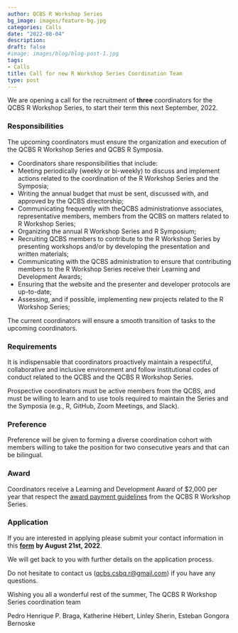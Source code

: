 ```yaml
---
author: QCBS R Workshop Series
bg_image: images/feature-bg.jpg
categories: Calls
date: "2022-08-04"
description: 
draft: false
#image: images/blog/blog-post-1.jpg
tags:
- Calls
title: Call for new R Workshop Series Coordination Team
type: post
---
```

 
We are opening a call for the recruitment of <b>three</b> coordinators for the QCBS R Workshop Series, to start their term this next September, 2022.
 
### Responsibilities
 
The upcoming coordinators must ensure the organization and execution of the QCBS R Workshop Series and QCBS R Symposia. 
 
+ Coordinators share responsibilities that include:
+ Meeting periodically (weekly or bi-weekly) to discuss and implement actions related to the coordination of the R Workshop Series and the Symposia;
+ Writing the annual budget that must be sent, discussed with, and approved by the QCBS directorship;
+ Communicating frequently with theQCBS administrationve associates, representative members, members from the QCBS on matters related to R Workshop Series;
+ Organizing the annual R Workshop Series and R Symposium;
+ Recruiting QCBS members to contribute to the R Workshop Series by presenting workshops and/or by developing the presentation and written materials;
+ Communicating with the QCBS administration to ensure that contributing members to the R Workshop Series receive their Learning and Development Awards;
+ Ensuring that the website and the presenter and developer protocols are up-to-date;
+ Assessing, and if possible, implementing new projects related to the R Workshop Series;
 
The current coordinators will ensure a smooth transition of tasks to the upcoming coordinators.
 
### Requirements
 
It is indispensable that coordinators proactively maintain a respectiful, collaborative and inclusive environment and follow institutional codes of conduct related to the QCBS and the QCBS R Workshop Series.
 
Prospective coordinators must be active members from the QCBS, and must be willing to learn and to use tools required to maintain the Series and the Symposia (e.g., R, GitHub, Zoom Meetings, and Slack).
 
### Preference
 
Preference will be given to forming a diverse coordination cohort with members willing to take the position for two consecutive years and that can be bilingual.
 
### Award
 
Coordinators receive a Learning and Development Award of $2,000 per year that respect the <a href = "https://r.qcbs.ca/presenter-developer-protocol/payment-en.html">award payment guidelines</a> from the QCBS R Workshop Series.
 
### Application
 
If you are interested in applying please submit your contact information in this <b><a href = "https://forms.gle/cNJDN1LVV8BMYu26A">form</a></b> <b>by August 21st, 2022</b>.
 
We will get back to you with further details on the application process.
 
Do not hesitate to contact us (qcbs.csbq.r@gmail.com) if you have any questions.
 
Wishing you all a wonderful rest of the summer,
The QCBS R Workshop Series coordination team

Pedro Henrique P. Braga, Katherine Hébert, Linley Sherin, Esteban Gongora Bernoske